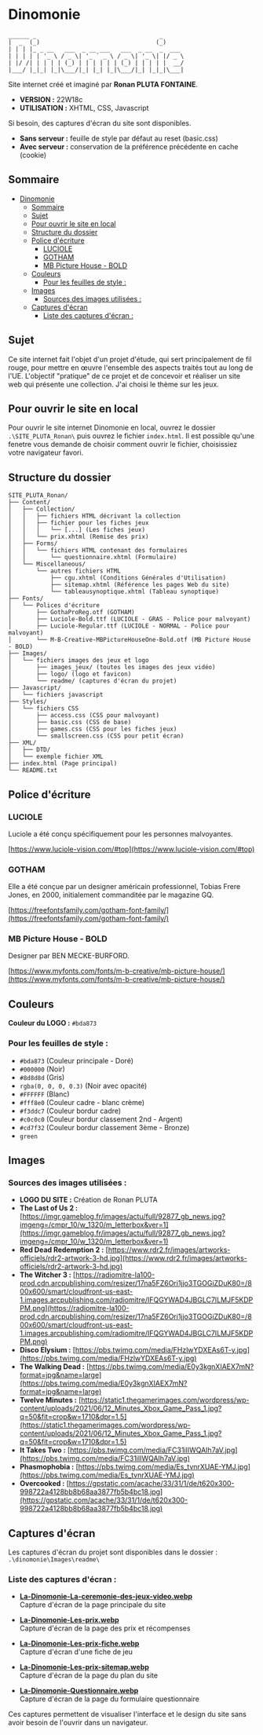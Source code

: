 # Dinomonie

```
______ _                                   _      
|  _  (_)                                 (_)     
| | | |_ _ __   ___  _ __ ___   ___  _ __  _  ___ 
| | | | | '_ \ / _ \| '_ ` _ \ / _ \| '_ \| |/ _ \
| |/ /| | | | | (_) | | | | | | (_) | | | | |  __/
|___/ |_|_| |_|\___/|_| |_| |_|\___/|_| |_|_|\___|
```

Site internet créé et imaginé par **Ronan PLUTA FONTAINE**.

- **VERSION :** 22W18c
- **UTILISATION :** XHTML, CSS, Javascript

Si besoin, des captures d'écran du site sont disponibles.

- **Sans serveur :** feuille de style par défaut au reset (basic.css)
- **Avec serveur :** conservation de la préférence précédente en cache (cookie)

## Sommaire

- [Dinomonie](#dinomonie)
  - [Sommaire](#sommaire)
  - [Sujet](#sujet)
  - [Pour ouvrir le site en local](#pour-ouvrir-le-site-en-local)
  - [Structure du dossier](#structure-du-dossier)
  - [Police d'écriture](#police-décriture)
    - [LUCIOLE](#luciole)
    - [GOTHAM](#gotham)
    - [MB Picture House - BOLD](#mb-picture-house---bold)
  - [Couleurs](#couleurs)
    - [Pour les feuilles de style :](#pour-les-feuilles-de-style-)
  - [Images](#images)
    - [Sources des images utilisées :](#sources-des-images-utilisées-)
  - [Captures d'écran](#captures-décran)
    - [Liste des captures d'écran :](#liste-des-captures-décran-)

## Sujet

Ce site internet fait l'objet d'un projet d'étude, qui sert principalement de fil rouge, pour mettre en œuvre l'ensemble des aspects traités tout au long de l'UE. L'objectif "pratique" de ce projet et de concevoir et réaliser un site web qui présente une collection. J'ai choisi le thème sur les jeux.

## Pour ouvrir le site en local

Pour ouvrir le site internet Dinomonie en local, ouvrez le dossier `.\SITE_PLUTA_Ronan\` puis ouvrez le fichier `index.html`. Il est possible qu'une fenetre vous demande de choisir comment ouvrir le fichier, choisissiez votre navigateur favori.

## Structure du dossier

```
SITE_PLUTA_Ronan/
├── Content/
│   ├── Collection/
│   │   ├── fichiers HTML décrivant la collection
│   │   ├── fichier pour les fiches jeux
│   │   │   └── [...] (Les fiches jeux)
│   │   └── prix.xhtml (Remise des prix)
│   ├── Forms/
│   │   └── fichiers HTML contenant des formulaires
│   │       └── questionnaire.xhtml (Formulaire)
│   └── Miscellaneous/
│       └── autres fichiers HTML
│           ├── cgu.xhtml (Conditions Générales d'Utilisation)
│           ├── sitemap.xhtml (Référence les pages Web du site)
│           └── tableausynoptique.xhtml (Tableau synoptique)
├── Fonts/
│   └── Polices d'écriture
│       ├── GothaProReg.otf (GOTHAM)
│       ├── Luciole-Bold.ttf (LUCIOLE - GRAS - Police pour malvoyant)
│       ├── Luciole-Regular.ttf (LUCIOLE - NORMAL - Police pour malvoyant)
│       └── M-B-Creative-MBPictureHouseOne-Bold.otf (MB Picture House - BOLD)
├── Images/
│   └── fichiers images des jeux et logo
│       ├── images_jeux/ (toutes les images des jeux vidéo)
│       ├── logo/ (logo et favicon)
│       └── readme/ (captures d'écran du projet)
├── Javascript/
│   └── fichiers javascript
├── Styles/
│   └── fichiers CSS
│       ├── access.css (CSS pour malvoyant)
│       ├── basic.css (CSS de base)
│       ├── games.css (CSS pour les fiches jeux)
│       └── smallscreen.css (CSS pour petit écran)
├── XML/
│   ├── DTD/
│   └── exemple fichier XML
├── index.html (Page principal)
└── README.txt
```

## Police d'écriture

### LUCIOLE
Luciole a été conçu spécifiquement pour les personnes malvoyantes.

[https://www.luciole-vision.com/#top](https://www.luciole-vision.com/#top)

### GOTHAM
Elle a été conçue par un designer américain professionnel, Tobias Frere Jones, en 2000, initialement commanditée par le magazine GQ.

[https://freefontsfamily.com/gotham-font-family/](https://freefontsfamily.com/gotham-font-family/)

### MB Picture House - BOLD
Designer par BEN MECKE-BURFORD.

[https://www.myfonts.com/fonts/m-b-creative/mb-picture-house/](https://www.myfonts.com/fonts/m-b-creative/mb-picture-house/)

## Couleurs

**Couleur du LOGO :** `#bda873`

### Pour les feuilles de style :
- `#bda873` (Couleur principale - Doré)
- `#000000` (Noir)
- `#8d8d8d` (Gris)
- `rgba(0, 0, 0, 0.3)` (Noir avec opacité)
- `#FFFFFF` (Blanc)
- `#fff8e0` (Couleur cadre - blanc crème)
- `#f3ddc7` (Couleur bordur cadre)
- `#c0c0c0` (Couleur bordur classement 2nd - Argent)
- `#cd7f32` (Couleur bordur classement 3ème - Bronze)
- `green`

## Images

### Sources des images utilisées :

- **LOGO DU SITE :** Création de Ronan PLUTA
- **The Last of Us 2 :** [https://imgr.gameblog.fr/images/actu/full/92877_gb_news.jpg?imgeng=/cmpr_10/w_1320/m_letterbox&ver=1](https://imgr.gameblog.fr/images/actu/full/92877_gb_news.jpg?imgeng=/cmpr_10/w_1320/m_letterbox&ver=1)
- **Red Dead Redemption 2 :** [https://www.rdr2.fr/images/artworks-officiels/rdr2-artwork-3-hd.jpg](https://www.rdr2.fr/images/artworks-officiels/rdr2-artwork-3-hd.jpg)
- **The Witcher 3 :** [https://radiomitre-la100-prod.cdn.arcpublishing.com/resizer/17na5FZ6Ori1jjo3TGOGiZDuK80=/800x600/smart/cloudfront-us-east-1.images.arcpublishing.com/radiomitre/IFQGYWAD4JBGLC7ILMJF5KDPPM.png](https://radiomitre-la100-prod.cdn.arcpublishing.com/resizer/17na5FZ6Ori1jjo3TGOGiZDuK80=/800x600/smart/cloudfront-us-east-1.images.arcpublishing.com/radiomitre/IFQGYWAD4JBGLC7ILMJF5KDPPM.png)
- **Disco Elysium :** [https://pbs.twimg.com/media/FHzlwYDXEAs6T-y.jpg](https://pbs.twimg.com/media/FHzlwYDXEAs6T-y.jpg)
- **The Walking Dead :** [https://pbs.twimg.com/media/E0y3kgnXIAEX7mN?format=jpg&name=large](https://pbs.twimg.com/media/E0y3kgnXIAEX7mN?format=jpg&name=large)
- **Twelve Minutes :** [https://static1.thegamerimages.com/wordpress/wp-content/uploads/2021/06/12_Minutes_Xbox_Game_Pass_1.jpg?q=50&fit=crop&w=1710&dpr=1.5](https://static1.thegamerimages.com/wordpress/wp-content/uploads/2021/06/12_Minutes_Xbox_Game_Pass_1.jpg?q=50&fit=crop&w=1710&dpr=1.5)
- **It Takes Two :** [https://pbs.twimg.com/media/FC31ilIWQAIh7aV.jpg](https://pbs.twimg.com/media/FC31ilIWQAIh7aV.jpg)
- **Phasmophobia :** [https://pbs.twimg.com/media/Es_tvnrXUAE-YMJ.jpg](https://pbs.twimg.com/media/Es_tvnrXUAE-YMJ.jpg)
- **Overcooked :** [https://gpstatic.com/acache/33/31/1/de/t620x300-998722a4128bb8b68aa3877fb5b4bc18.jpg](https://gpstatic.com/acache/33/31/1/de/t620x300-998722a4128bb8b68aa3877fb5b4bc18.jpg)

## Captures d'écran

Les captures d'écran du projet sont disponibles dans le dossier :
`.\dinomonie\Images\readme\`

### Liste des captures d'écran :

- **[La-Dinomonie-La-ceremonie-des-jeux-video.webp](./Images/readme/La-Dinomonie-La-ceremonie-des-jeux-video.webp)**  
  Capture d'écran de la page principale du site

- **[La-Dinomonie-Les-prix.webp](./Images/readme/La-Dinomonie-Les-prix.webp)**  
  Capture d'écran de la page des prix et récompenses

- **[La-Dinomonie-Les-prix-fiche.webp](./Images/readme/La-Dinomonie-Les-prix-fiche.webp)**  
  Capture d'écran d'une fiche de jeu

- **[La-Dinomonie-Les-prix-sitemap.webp](./Images/readme/La-Dinomonie-Les-prix-sitemap.webp)**  
  Capture d'écran de la page du plan du site

- **[La-Dinomonie-Questionnaire.webp](./Images/readme/La-Dinomonie-Questionnaire.webp)**  
  Capture d'écran de la page du formulaire questionnaire

Ces captures permettent de visualiser l'interface et le design du site sans avoir besoin de l'ouvrir dans un navigateur.

